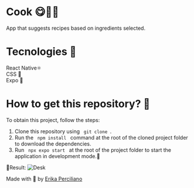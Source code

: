 # Cook 😋🥗🍎
App that suggests recipes based on ingredients selected.

# Tecnologies 🚀
React Native⚛️ <br />
CSS 🤩 <br />
Expo 🦕
# How to get this repository? 🤔
To obtain this project, follow the steps:
1. Clone this repository using <code> git clone </code>.
2. Run the <code> npm install </code> command at the root of the cloned project folder to download the dependencies.
3. Run <code> npx expo start </code> at the root of the project folder to start the application in development mode.🚀

🎯Result:
![Desk](https://github.com/erikaperciliano/Feed/assets/48223561/46a5b8d1-1f27-401d-99e1-49caf4d989ad)


Made with 💜 by [Erika Perciliano](https://github.com/erikaperciliano)
<br />
